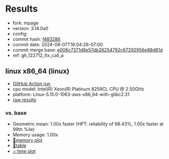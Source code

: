 # Results

- fork: mpage
- version: 3.14.0a0
- config: 
- commit hash: [f483286](https://github.com/mpage/cpython/commit/f483286)
- commit date: 2024-08-07T16:04:26-07:00
- commit merge base: [e006c7371d8e57db26254792c67292956e88d81d](https://github.com/mpage/cpython/commit/e006c7371d8e57db26254792c67292956e88d81d)
- ref: gh_122712_fix_call_a

## linux x86_64 (linux)

- [GitHub Action run](https://github.com/facebookexperimental/free-threading-benchmarking/actions/runs/10310897733)
- cpu model: Intel(R) Xeon(R) Platinum 8259CL CPU @ 2.50GHz
- platform: Linux-5.15.0-1063-aws-x86_64-with-glibc2.31
- [raw results](bm-20240807-linux-x86_64-mpage-gh_122712_fix_call_a-3.14.0a0-f483286.json)

### vs. base

- Geometric mean: 1.00x faster (HPT: reliability of 98.43%, 1.00x faster at 99th %ile)
- Memory usage: 1.00x
- [🧠memory plot](bm-20240807-linux-x86_64-mpage-gh_122712_fix_call_a-3.14.0a0-f483286-vs-base-mem.svg)
- [📄table](bm-20240807-linux-x86_64-mpage-gh_122712_fix_call_a-3.14.0a0-f483286-vs-base.md)
- [📈time plot](bm-20240807-linux-x86_64-mpage-gh_122712_fix_call_a-3.14.0a0-f483286-vs-base.svg)

